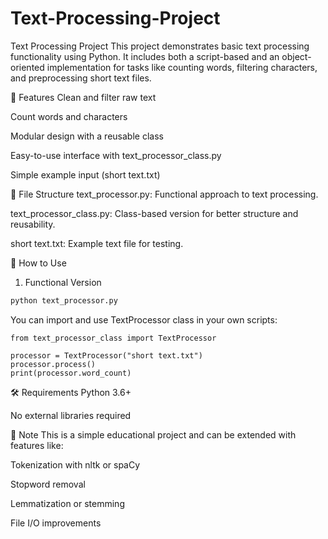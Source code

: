 # Text-Processing-Project

Text Processing Project
This project demonstrates basic text processing functionality using Python. It includes both a script-based and an object-oriented implementation for tasks like counting words, filtering characters, and preprocessing short text files.

🧠 Features
Clean and filter raw text

Count words and characters

Modular design with a reusable class

Easy-to-use interface with text_processor_class.py

Simple example input (short text.txt)

📁 File Structure
text_processor.py: Functional approach to text processing.

text_processor_class.py: Class-based version for better structure and reusability.

short text.txt: Example text file for testing.

🚀 How to Use
1. Functional Version
   
```bash
python text_processor.py
```


You can import and use TextProcessor class in your own scripts:

```
from text_processor_class import TextProcessor

processor = TextProcessor("short text.txt")
processor.process()
print(processor.word_count)
```


🛠 Requirements
Python 3.6+

No external libraries required

📌 Note
This is a simple educational project and can be extended with features like:

Tokenization with nltk or spaCy

Stopword removal

Lemmatization or stemming

File I/O improvements

